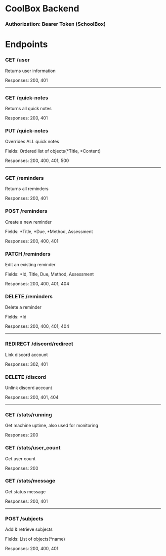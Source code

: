 # CoolBox Backend

### Authorization: Bearer Token (SchoolBox)
# Endpoints

### GET /user
Returns user information

Responses: 200, 401

---

### GET /quick-notes
Returns all quick notes

Responses: 200, 401

### PUT /quick-notes
Overrides ALL quick notes

Fields: Ordered list of objects(*Title, *Content)

Responses: 200, 400, 401, 500

---

### GET /reminders
Returns all reminders

Responses: 200, 401

### POST /reminders
Create a new reminder

Fields: *Title, *Due, *Method, Assessment

Responses: 200, 400, 401

### PATCH /reminders
Edit an existing reminder

Fields: *Id, Title, Due, Method, Assessment

Responses: 200, 400, 401, 404


### DELETE /reminders
Delete a reminder

Fields: *Id

Responses: 200, 400, 401, 404

---

### REDIRECT /discord/redirect
Link discord account

Responses: 302, 401

### DELETE /discord
Unlink discord account

Responses: 200, 401, 404

---

### GET /stats/running
Get machine uptime, also used for monitoring

Responses: 200


### GET /stats/user_count
Get user count

Responses: 200


### GET /stats/message
Get status message

Responses: 200, 401

---

### POST /subjects
Add & retrieve subjects 

Fields: List of objects(*name)

Responses: 200, 400, 401

